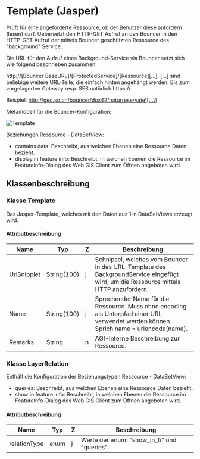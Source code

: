 # Template (Jasper)

Prüft für eine angeforderte Ressource, ob der Benutzer diese anfordern (lesen) darf. Uebersetzt den HTTP-GET Aufruf
an den Bouncer in den HTTP-GET Aufruf der mittels Bouncer geschützten Ressource des "background" Service.

Die URL für den Aufruf eines Background-Service via Bouncer setzt sich wie folgend beschrieben zusammen.

http://\[Bouncer BaseURL\]/\[ProtectedService\]/\[Ressource\]\[...\]. \[...\] sind beliebige weitere URL-Teile, 
die einfach hinten angehängt werden. Bis zum vorgelagerten Gateway resp. SES natürlich https://.

Beispiel: http://geo.so.ch/bouncer/dox42/naturreservate\[...\] 

Metamodell für die Bouncer-Konfiguration:

![Template](../puml/rendered/template.png)

Beziehungen Ressource - DataSetView:
* contains data: Beschreibt, aus welchen Ebenen eine Ressource Daten bezieht.
* display in feature info: Beschreibt, in welchen Ebenen die Ressource im FeatureInfo-Dialog des Web GIS Client zum Öffnen angeboten wird.

## Klassenbeschreibung

### Klasse Template

Das Jasper-Template, welches mit den Daten aus 1-n DataSetViews erzeugt wird.

#### Attributbeschreibung

|Name|Typ|Z|Beschreibung|
|---|---|---|---|
|UrlSnipplet|String(100)|j|Schnipsel, welches vom Bouncer in das URL-Template des BackgroundService eingefügt wird, um die Ressource mittels HTTP anzufordern.|
|Name|String(100)|j|Sprechender Name für die Ressource. Muss ohne encoding als Unterpfad einer URL verwendet werden können. Sprich name = urlencode(name).|
|Remarks|String|n|AGI-Interne Beschreibung zur Ressource.|

### Klasse LayerRelation

Enthält die Konfiguration der Beziehungstypen Ressource - DataSetView:
* queries: Beschreibt, aus welchen Ebenen eine Ressource Daten bezieht.
* show in feature info: Beschreibt, in welchen Ebenen die Ressource im FeatureInfo-Dialog des Web GIS Client zum Öffnen angeboten wird.

#### Attributbeschreibung

|Name|Typ|Z|Beschreibung|
|---|---|---|---|
|relationType|enum|j|Werte der enum: "show_in_fi" und "queries".|